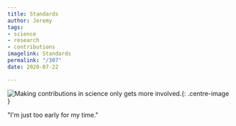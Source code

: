 ```yaml
---
title: Standards
author: Jeremy
tags:
- science
- research
- contributions
imagelink: Standards
permalink: "/307"
date: 2020-07-22

---
```

![Making contributions in science only gets more involved.](https://res.cloudinary.com/dh3hm8pb7/image/upload/c_scale,q_auto:best/v1535842782/Handwaving/Published/Standards.png){: .centre-image }

"I'm just too early for my time."